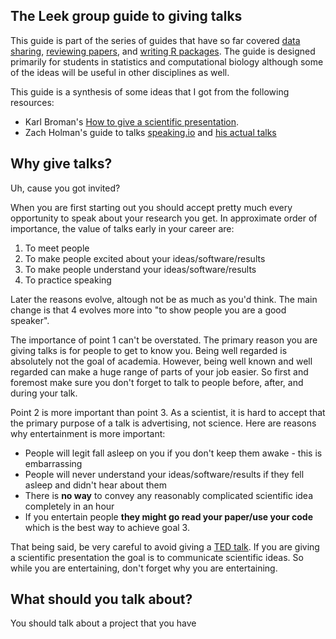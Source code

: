 The Leek group guide to giving talks
--------------------

This guide is part of the series of guides that have so far covered [data sharing](https://github.com/jtleek/datasharing), [reviewing papers](https://github.com/jtleek/reviews), and [writing R packages](https://github.com/jtleek/rpackages). The guide is designed primarily for students in statistics and computational biology although some of the ideas will be useful in other disciplines as well.

This guide is a synthesis of some ideas that I got from the following resources:

* Karl Broman's [How to give a scientific presentation](http://www.biostat.wisc.edu/~kbroman/talks/giving_talks.pdf). 
* Zach Holman's guide to talks [speaking.io](http://speaking.io/) and [his actual talks](http://zachholman.com/talks)


Why give talks?
----------------

Uh, cause you got invited?

When you are first starting out you should accept pretty much every opportunity to speak about your research you get. In approximate order of importance, the value of talks early in your career are:

1. To meet people
2. To make people excited about your ideas/software/results
3. To make people understand your ideas/software/results
4. To practice speaking

Later the reasons evolve, altough not be as much as you'd think. The main change is that 4 evolves more into "to show people you are a good speaker". 

The importance of point 1 can't be overstated. The primary reason you are giving talks is for people to get to know you. Being well regarded is absolutely not the goal of academia. However, being well known and well regarded can make a huge range of parts of your job easier. So first and foremost make sure you don't forget to talk to people before, after, and during your talk. 

Point 2 is more important than point 3. As a scientist, it is hard to accept that the primary purpose of a talk is advertising, not science. Here are reasons why entertainment is more important:

* People will legit fall asleep on you if you don't keep them awake - this is embarrassing
* People will never understand your ideas/software/results if they fell asleep and didn't hear about them
* There is __no way__ to convey any reasonably complicated scientific idea completely in an hour
* If you entertain people __they might go read your paper/use your code__ which is the best way to achieve goal 3. 

That being said, be very careful to avoid giving a [TED talk](https://www.ted.com/talks/browse). If you are giving a scientific presentation the goal is to communicate scientific ideas. So while you are entertaining, don't forget why you are entertaining. 


What should you talk about?
----------------

You should talk about a project that you have 

